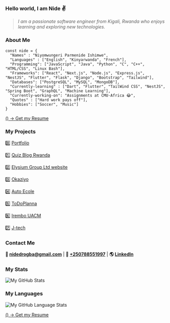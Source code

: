 ### Hello world, I am Nide ✌

> *I am a passionate software engineer from Kigali, Rwanda who enjoys learning and exploring new technologies.*

### About Me

```
const nide = {
  "Names" : "Niyomwungeri Parmenide Ishimwe",
  "Languages" : ["English", "Kinyarwanda", "French"],
  "Programming": ["JavaScript", "Java", "Python", "C", "C++", "HTML/CSS", "Linux Bash"],
  "Frameworks": ["React", "Next.js", "Node.js", "Express.js", "NestJS", "Flutter", "Flask", "Django", "Bootstrap", "Tailwind"],
  "Databases": ["PostgreSQL", "MySQL", "MongoDB"],
  "Currently-learning" : ["Dart", "Flutter", "TailWind CSS", "NestJS", "Spring Boot", "GraphQL", "Machine Learning"],
  "Currently-working-on": "Assignments at CMU-Africa 😂",
  "Quotes" : ["Hard work pays off"],
  "Hobbies": ["Soccer", "Music"]
}
``` 

[() -> Get my Resume](https://drive.google.com/file/d/1QHX0Z8u_jNafOdDR2OiXHDiIweSRVo-T/view?usp=sharing)

### My Projects

0️⃣ [Portfolio](https://www.parmenide.me/)

1️⃣ [Quiz Blog Rwanda](https://www.quizblog.rw/)

2️⃣ [Elysium Group Ltd website](https://www.elysiumgroup.org) 

3️⃣ [Okaziyo](https://okaziyo.netlify.app/)

4️⃣ [Auto Ecole](https://www.todoplanna.live/)

5️⃣ [ToDoPlanna](https://www.todoplanna.live/)

6️⃣ [Irembo UACM](https://irembo-user-acc-mgt.vercel.app/)

7️⃣ [J-tech](https://j-tech.vercel.app)

### Contact Me

**💌 [nidedrogba@gmail.com](nidedrogba@gmail.com)** | 
**📱 [+250788551997](+250788551997)** | 
**🌎 [LinkedIn](https://www.linkedin.com/in/niyomwungeri-parmenide-ishimwe-1a5394123/)**

### My Stats

![My GitHub Stats](https://github-readme-stats.vercel.app/api?username=nide17&theme=dark&show_icons=true)

### My Languages

![My GitHub Language Stats](https://github-readme-stats.vercel.app/api/top-langs/?username=nide17&theme=tokyonight)

[() -> Get my Resume](https://drive.google.com/file/d/1QHX0Z8u_jNafOdDR2OiXHDiIweSRVo-T/view?usp=sharing)
